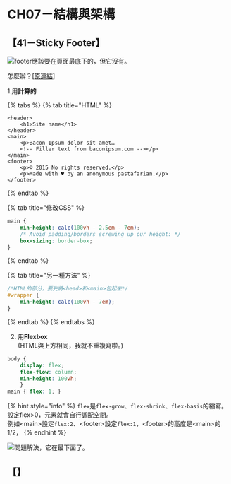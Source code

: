 # CH07－結構與架構

## 【41－Sticky Footer】

![footer&#x61C9;&#x8A72;&#x8981;&#x5728;&#x9801;&#x9762;&#x6700;&#x5E95;&#x4E0B;&#x7684;&#xFF0C;&#x4F46;&#x5B83;&#x6C92;&#x6709;&#x3002;](https://www.w3cplus.com/sites/default/files/blogs/2015/1507/css-secrets-7-22.png)

怎麼辦？\[[原連結](https://www.w3cplus.com/css3/css-secrets/sticky-footers.html)\]

1.用**計算的**

{% tabs %}
{% tab title="HTML" %}
```markup
<header>
    <h1>Site name</h1>
</header>
<main>
    <p>Bacon Ipsum dolor sit amet…
    <!-- Filler text from baconipsum.com --></p>
</main>
<footer>
    <p>© 2015 No rights reserved.</p>
    <p>Made with ♥ by an anonymous pastafarian.</p>
</footer>
```
{% endtab %}

{% tab title="修改CSS" %}
```css
main {
    min-height: calc(100vh - 2.5em - 7em);
    /* Avoid padding/borders screwing up our height: */
    box-sizing: border-box;
}
```
{% endtab %}

{% tab title="另一種方法" %}
```css
/*HTML的部分，要先將<head>和<main>包起來*/
#wrapper {
    min-height: calc(100vh - 7em);
}
```
{% endtab %}
{% endtabs %}

2. 用**Flexbox**  
\(HTML與上方相同，我就不重複寫啦。\)

```css
body {
    display: flex;
    flex-flow: column;
    min-height: 100vh;
    }
main { flex: 1; }
```

{% hint style="info" %}
`flex`是`flex-grow`、`flex-shrink`、`flex-basis`的縮寫。  
 設定flex&gt;0，元素就會自行調配空間。   
例如&lt;main&gt;設定`flex:2`、&lt;footer&gt;設定`flex:1`，&lt;footer&gt;的高度是&lt;main&gt;的1/2，
{% endhint %}

![&#x554F;&#x984C;&#x89E3;&#x6C7A;&#xFF0C;&#x5B83;&#x5728;&#x6700;&#x4E0B;&#x9762;&#x4E86;&#x3002;](https://www.w3cplus.com/sites/default/files/blogs/2015/1507/css-secrets-7-24.png)

## 【】

